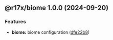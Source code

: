 ## @r17x/biome 1.0.0 (2024-09-20)

### Features

* **biome:** biome configuration ([dfe22b8](https://github.com/r17x/js/commit/dfe22b85d906adbb97cd259eb0bde4c4ac96489a))
